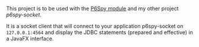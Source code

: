 
This project is to be used with the [P6Spy module](https://github.com/p6spy/p6spy) 
and my other project *p6spy-socket*.

It is a socket client that will connect to your application p6spy-socket on `127.0.0.1:4564` 
and display the JDBC statements (prepared and effective) in a JavaFX interface.
